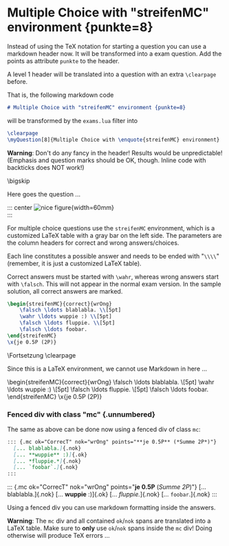 
# Multiple Choice with "streifenMC" environment {punkte=8}

Instead of using the TeX notation for starting a question you can use
a markdown header now. It will be transformed into a exam question. Add
the points as attribute `punkte` to the header.

A level 1 header will be translated into a question with an extra
`\clearpage` before.

That is, the following markdown code
```markdown
# Multiple Choice with "streifenMC" environment {punkte=8}
```
will be transformed by the `exams.lua` filter into
```latex
\clearpage
\myQuestion[8]{Multiple Choice with \enquote{streifenMC} environment}
```

**Warning**: Don't do any fancy in the header! Results would be unpredictable!
(Emphasis and question marks should be OK, though. Inline code with backticks
does NOT work!)

\bigskip


Here goes the question ...

::: center
![nice figure](figs/somefig){width=60mm}\
:::

For multiple choice questions use the `streifenMC` environment, which is a
customized LaTeX table with a gray bar on the left side. The parameters are
the column headers for correct and wrong answers/choices.

Each line constitutes a possible answer and needs to be ended with "`\\\\`"
(remember, it is just a customized LaTeX table).

Correct answers must be started with `\wahr`, whereas wrong answers start
with `\falsch`. This will not appear in the normal exam version. In the sample
solution, all correct answers are marked.

```latex
\begin{streifenMC}{correct}{wrOng}
    \falsch \ldots blablabla. \\[5pt]
    \wahr \ldots wuppie :) \\[5pt]
    \falsch \ldots fluppie. \\[5pt]
    \falsch \ldots foobar.
\end{streifenMC}
\x{je 0.5P (2P)}
```



\Fortsetzung
\clearpage



Since this is a LaTeX environment, we cannot use Markdown in here ...


\begin{streifenMC}{correct}{wrOng}
    \falsch \ldots blablabla. \\[5pt]
    \wahr \ldots wuppie :) \\[5pt]
    \falsch \ldots fluppie. \\[5pt]
    \falsch \ldots foobar.
\end{streifenMC}
\x{je 0.5P (2P)}



### Fenced div with class "mc" {.unnumbered}

The same as above can be done now using a fenced div of class `mc`:

```markdown
::: {.mc ok="CorrecT" nok="wrOng" points="**je 0.5P** (*Summe 2P*)"}
  [... blablabla.]{.nok}
  [... **wuppie** :)]{.ok}
  [... *fluppie.*]{.nok}
  [... `foobar`.]{.nok}
:::
```

::: {.mc ok="CorrecT" nok="wrOng" points="**je 0.5P** (*Summe 2P*)"}
  [... blablabla.]{.nok}
  [... **wuppie** :)]{.ok}
  [... *fluppie.*]{.nok}
  [... `foobar`.]{.nok}
:::

Using a fenced div you can use markdown formatting inside the answers.

**Warning**: The `mc` div and all contained `ok`/`nok` spans are translated into a
LaTeX table. Make sure to **only** use `ok`/`nok` spans inside the `mc` div! Doing
otherwise will produce TeX errors ...







